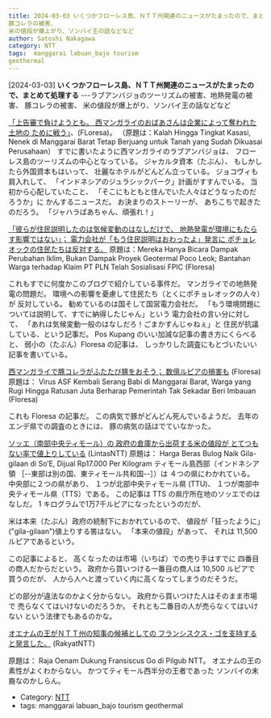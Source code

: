 ```yaml
---
title: 2024-03-03 いくつかフローレス島、ＮＴＴ州関連のニュースがたまったので、まとめて処理する ---ラブアンバジョのツーリズムの被害、地熱発電の被害、
豚コレラの被害、
米の値段が爆上がり、ソンバイ王の話などなど
author: Satoshi Nakagawa
category: NTT
tags:  manggarai labuan_bajo tourism
geothermal
---
```


[2024-03-03] **いくつかフローレス島、ＮＴＴ州関連のニュースがたまったので、まとめて処理する**  ---ラブアンバジョのツーリズムの被害、地熱発電の被害、
豚コレラの被害、
米の値段が爆上がり、ソンバイ王の話などなど

[「上告審で負けようとも。
西マンガライのおばあさんは企業によって奪われた土地の
ために戦う」](https://floresa.co/reportase/mendalam/61546/2024/02/29/kalah-hingga-tingkat-kasasi-nenek-di-manggarai-barat-tetap-berjuang-untuk-tanah-yang-sudah-dikuasai-perusahaan?utm_source=pocket_saves)、(FLoresa)。
（原題は：Kalah Hingga Tingkat Kasasi,
Nenek di Manggarai Barat Tetap Berjuang
untuk Tanah yang Sudah Dikuasai Perusahaan）
すでに書いたように西マンガライのラブアンバジョは、
フローレス島のツーリズムの中心となっている。
ジャカルタ資本（たぶん）、
もしかしたら外国資本もはいって、
壮麗なホテルがどんどん立っている。
ジョコヴィも肩入れして、
「インドネシアのジュラシックパーク」計画がすすんでいる。
当初から心配していたこと、
「そこにもともと住んでいた人々はどうなったのだろうか」に
かんするニュースだ。
お決まりのストーリーが、
あちこちで起きたのだろう。
「ジャハラばあちゃん、頑張れ！」

 [「彼らが住民説明したのは気候変動のはなしだけで、
地熱発電が環境にもたらす影響ではない」；
電力会社が「もう住民説明はおわったよ」発言に
ポチョレオックの住民たちは反対する。](https://floresa.co/reportase/mendalam/61562/2024/03/01/mereka-hanya-bicara-dampak-perubahan-iklim-bukan-dampak-proyek-geotermal-poco-leok-bantahan-warga-terhadap-klaim-pt-pln-telah-sosialisasi-fpic?utm_source=pocket_saves)
 原題は：Mereka Hanya Bicara Dampak Perubahan
Iklim, Bukan Dampak Proyek Geotermal
Poco Leok;
Bantahan Warga terhadap Klaim
PT PLN Telah Sosialisasi FPIC (Floresa)

これもすでに何度かこのブログで紹介している事件だ。
マンガライでの地熱発電の問題だ。
環境への影響を憂慮して住民たち（とくにポチョレオックの人々）が
反対している。
勧めているのは国そして国営電力会社だ。
「もう環境問題については説明して、すでに納得したじゃん」という
電力会社の言い分に対して、
「あれは気候変動一般のはなしだろ！ごまかすんじゃねぇ」と
住民が抗議している、という記事だ。
Pos Kupang のいい加減な記事の書き方にくらべると、
弱小の（たぶん）Floresa の記事は、
しっかりした調査にもとづいたいい記事を書いている。

[西マンガライで豚コレラがふたたび豚をおそう；
数億ルピアの損害も](https://floresa.co/reportase/mendalam/61584/2024/03/02/virus-asf-kembali-serang-babi-di-manggarai-barat-warga-yang-rugi-hingga-ratusan-juta-berharap-pemerintah-tak-sekadar-beri-imbauan?utm_source=pocket_saves) (Floresa)
原題は：
Virus ASF Kembali Serang Babi di Manggarai Barat,
Warga yang Rugi Hingga Ratusan Juta
Berharap Pemerintah Tak Sekadar Beri Imbauan
(Floresa)

 これも Floresa の記事だ。
この病気で豚がどんどん死んでいるようだ。
去年のエンデ県での調査のときには、
豚の病気の話はでていなかった。

 [ソッエ（南部中央ティモール）の
政府の倉庫から出荷する米の値段が
とてつもない率で値上りしている](https://www.lintasntt.com/harga-beras-bulog-naik-gila-gilaan-di-soe-dijual-rp17-000-per-kilogram/?utm_source=pocket_saves) (LintasNTT)
原題は：
Harga Beras Bulog Naik Gila-gilaan
di So’E,
Dijual Rp17.000 Per Kilogram
ティモール島西部（インドネシア領
［--東部は別の国、東ティモール共和国--］）は
４つの県にわかれている。
中央部に２つの県があり、
１つが北部中央ティモール県 (TTU)、
１つが南部中央ティモール県（TTS）である。
この記事は TTS の県庁所在地のソッエでのはなしだ。
1 キログラムで1万7千ルピアになったというのだが、

 米は本来（たぶん）政府の統制下におかれているので、
値段が「狂ったように」("gila-gilaan")値上りする筈はない。
「本来の値段」があって、
それは 11,500 ルピアであるという。

 この記事によると、
高くなったのは市場（いちば）での売り手はすでに
四番目の商人だからだという。
政府から買いつける一番目の商人は 10,500 ルピアで
買うのだが、
人から人へと渡っていく内に高くなってしまうのだそうだ。

 どの部分が違法なのかよく分からない。
政府から買いつけた人はそのまま市場で
売らなくてはいけないのだろうか。
それとも二番目の人が売らなくてはいけない
という法律でもあるのかな。

 [オエナムの王がＮＴＴ州の知事の候補としての
フランシスクス・ゴを支持すると発言した。](https://rakyatntt.com/raja-oenam-dukung-fransiscus-go-di-pilgub-ntt/?utm_source=pocket_saves) (RakyatNTT)

 原題は：
Raja Oenam Dukung Fransiscus Go di Pilgub NTT。
オエナムの王の素性がよくわからない。
かつてティモール西半分の王者であった
ソンバイの末裔なのかしらん。

- Category: [NTT](https://merapano.github.io/categories.html#NTT)
- tags:  manggarai labuan_bajo tourism
geothermal
